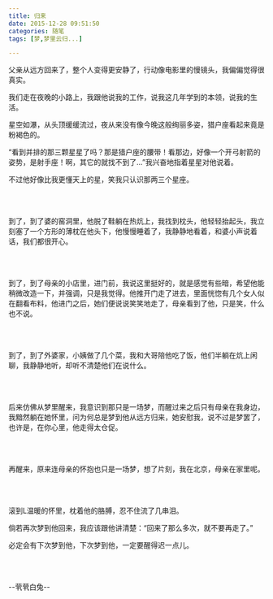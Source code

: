 ```yaml
---
title: 归来
date: 2015-12-28 09:51:50
categories: 随笔
tags: [梦,梦里云归...]

---
```

父亲从远方回来了，整个人变得更安静了，行动像电影里的慢镜头，我偏偏觉得很真实。

我们走在夜晚的小路上，我跟他说我的工作，说我这几年学到的本领，说我的生活。

星空如瀑，从头顶缓缓流过，夜从来没有像今晚这般绚丽多姿，猎户座看起来竟是粉褐色的。

“看到并排的那三颗星星了吗？那是猎户座的腰带！看那边，好像一个开弓射箭的姿势，是射手座！啊，其它的就找不到了…”我兴奋地指着星星对他说着。

不过他好像比我更懂天上的星，笑我只认识那两三个星座。

<br /><br />

到了，到了婆的窑洞里，他脱了鞋躺在热炕上，我找到枕头，他轻轻抬起头，我立刻塞了一个方形的薄枕在他头下，他慢慢睡着了，我静静地看着，和婆小声说着话，我们都很开心。

<br /><br />

到了，到了母亲的小店里，进门前，我说这里挺好的，就是感觉有些暗，希望他能稍微改造一下，并强调，只是我觉得。他推开门走了进去，里面恍惚有几个女人似在翻看布料，他进门之后，她们便说说笑笑地走了，母亲看到了他，只是笑，什么也不说。

<br /><br />

到了，到了外婆家，小姨做了几个菜，我和大哥陪他吃了饭，他们半躺在炕上闲聊，我静静地听，却听不清楚他们在说什么。

<br /><br />

后来仿佛从梦里醒来，我意识到那只是一场梦，而醒过来之后只有母亲在我身边，我黯然躺在她怀里，问为何总是梦到他从远方归来，她安慰我，说不过是梦罢了，也许是，在你心里，他走得太仓促。

<br /><br />

再醒来，原来连母亲的怀抱也只是一场梦，想了片刻，我在北京，母亲在家里呢。

<br /><br />

滚到L温暖的怀里，枕着他的胳膊，忍不住流了几串泪。

倘若再次梦到他回来，我应该跟他讲清楚：“回来了那么多次，就不要再走了。”

必定会有下次梦到他，下次梦到他，一定要醒得迟一点儿。

<br /><br />

--茕茕白兔--